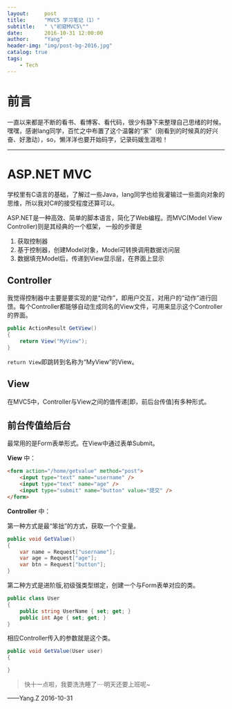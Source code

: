 ```yaml
---
layout:     post
title:      "MVC5 学习笔记（1）"
subtitle:   " \"初窥MVC5\""
date:       2016-10-31 12:00:00
author:     "Yang"
header-img: "img/post-bg-2016.jpg"
catalog: true
tags:
    - Tech
---
```


# 前言

一直以来都是不断的看书、看博客、看代码，很少有静下来整理自己思绪的时候。嘿嘿，感谢lang同学，百忙之中布置了这个温馨的“家”（刚看到的时候真的好兴奋、好激动），so，懒洋洋也要开始码字，记录码媛生涯啦！

---

# ASP.NET MVC
学校里有C语言的基础，了解过一些Java，lang同学也给我灌输过一些面向对象的思维，所以我对C#的接受程度还算可以。


ASP.NET是一种高效、简单的脚本语言，简化了Web编程。而MVC(Model View Controller)则是其经典的一个框架，
一般的步骤是
1. 获取控制器
2. 基于控制器，创建Model对象，Model可转换调用数据访问层
3. 数据填充Model后，传递到View显示层，在界面上显示

## Controller

我觉得控制器中主要是要实现的是“动作”，即用户交互，对用户的“动作”进行回馈。每个Controller都能够自动生成同名的View文件，可用来显示这个Controller的界面。

```csharp
public ActionResult GetView()
{
    return View("MyView");
}
```


<code>return View</code>即跳转到名称为“MyView”的View。

## View

在MVC5中，Controller与View之间的值传递[即，前后台传值]有多种形式。

## 前台传值给后台

最常用的是Form表单形式。在View中通过表单Submit。

 **View** 中：

```html
<form action="/home/getvalue" method="post">
    <input type="text" name="username" />
    <input type="text" name="age" />
    <input type="submit" name="button" value="提交" />
</form>
```

 **Controller** 中：

第一种方式是最“笨拙”的方式，获取一个个变量。

```csharp
public void GetValue()
{
    var name = Request["username"];
    var age = Request["age"];
    var btn = Request["button"];
}
```

第二种方式是进阶版,初级强类型绑定，创建一个与Form表单对应的类。

```csharp
public class User
{
    public string UserName { set; get; }
    public int Age { set; get; }
}
```

相应Controller传入的参数就是这个类。

```csharp
public void GetValue(User user)
{

}
```


> 快十一点啦，我要洗洗睡了····明天还要上班呢~

——Yang.Z 2016-10-31
